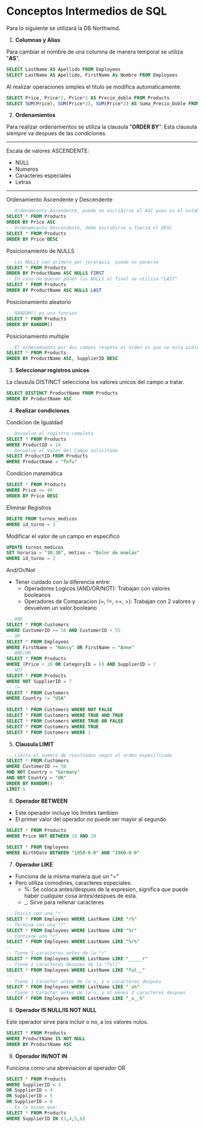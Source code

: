 # Conceptos Intermedios de SQL

Para lo siguiente se utilizará la DB Northwind.

1. **Columnas y Alias**

Para cambiar el nombre de una columna de manera temporal se utiliza "**AS**".

```SQL
SELECT LastName AS Apellido FROM Employees
SELECT LastName AS Apellido, FirstName As Nombre FROM Employees
```

Al realizar operaciones simples el titulo se modifica automaticamente:

```SQL
SELECT Price, Price*2, Price*2 AS Precio_doble FROM Products
SELECT SUM(Price), SUM(Price*2), SUM(Price*2) AS Suma_Precio_Doble FROM Products
```

2. **Ordenamientos**

Para realizar ordenamientos se utiliza la clausula "**ORDER BY**". Esta clausula siempre va despues de las condiciones.

---

Escala de valores ASCENDENTE:

- NULL
- Numeros
- Caracteres especiales
- Letras

---

Ordenamiento Ascendente y Descendente

```SQL
-- Ordenamiento Ascendente, puede no escribirse el ASC pues es el establecido por DEFAULT
SELECT * FROM Products
ORDER BY Price ASC
-- Ordenamiento Descendente, debe escribirse a fuerza el DESC
SELECT * FROM Products
ORDER BY Price DESC
```

Posicionamiento de NULLS

```SQL
-- Los NULLS van primero por jerarquia, puede no ponerse
SELECT * FROM Products
ORDER BY ProductName ASC NULLS FIRST
-- En caso de querer poner los NULLS al final se utiliza "LAST"
SELECT * FROM Products
ORDER BY ProductName ASC NULLS LAST
```

Posicionamiento aleatorio

```SQL
-- RANDOM() es una funcion
SELECT * FROM Products
ORDER BY RANDOM()
```

Posicionamiento multiple

```SQL
-- El ordenamiento por dos campos respeta el orden en que se esta pidiendo.
SELECT * FROM Products
ORDER BY ProductName ASC, SupplierID DESC
```

3. **Seleccionar registros unicos**

La clausula DISTINCT selecciona los valores unicos del campo a tratar.

```SQL
SELECT DISTINCT ProductName FROM Products
ORDER BY ProductName ASC
```

4. **Realizar condiciones**

Condicion de Igualdad

```SQL
-- Devuelve el registro completo
SELECT * FROM Products
WHERE ProductID = 14
-- Devuelve el Valor del Campo solicitado
SELECT ProductID FROM Products
WHERE ProductName = "Tofu"
```

Condicion matemática

```SQL
SELECT * FROM Products
WHERE Price <= 40
ORDER BY Price DESC
```

Eliminar Registros

```SQL
DELETE FROM turnos_medicos
WHERE id_turno = 3
```

Modificar el valor de un campo en especifico

```SQL
UPDATE turnos_medicos
SET horario = "10:30", motivo = "Dolor de muelas"
WHERE id_turno = 2
```

And/Or/Not

- Tener cuidado con la diferencia entre:
  - Operadores Logicos (AND/OR/NOT): Trabajan con valores booleanos
  - Operadores de Comparacion (=, !=, <=, >): Trabajan con 2 valores y devuelven un valor booleano

```SQL
-- AND
SELECT * FROM Customers
WHERE CustomerID >= 50 AND CustomerID < 55
-- OR
SELECT * FROM Employees
WHERE FirstName = "Nancy" OR FirstName = "Anne"
-- AND/OR
SELECT * FROM Products
WHERE (Price < 20 OR CategoryID = 6) AND SupplierID = 7
-- NOT
SELECT * FROM Products
WHERE NOT SupplierID = 7
-- !=
SELECT * FROM Customers
WHERE Country != "USA"
--
SELECT * FROM Customers WHERE NOT FALSE
SELECT * FROM Customers WHERE TRUE AND TRUE
SELECT * FROM Customers WHERE TRUE OR FALSE
SELECT * FROM Customers WHERE TRUE
SELECT * FROM Customers WHERE 1
```

5. **Clausula LIMIT**

```SQL
-- Limita el numero de resultados segun el orden especificado
SELECT * FROM Customers
WHERE CustomerID >= 50
AND NOT Country = "Germany"
AND NOT Country = "UK"
ORDER BY RANDOM()
LIMIT 5
```

6. **Operador BETWEEN**

- Este operador incluye los limites tambien
- El primer valor del operador no puede ser mayor al segundo

```SQL
SELECT * FROM Products
WHERE Price NOT BETWEEN 10 AND 20
--
SELECT * FROM Employees
WHERE BirthDate BETWEEN "1950-0-0" AND "1960-0-0"
```

7. **Operador LIKE**

- Funciona de la misma manera que un "="
- Pero utiliza comodines, caracteres especiales:
  - %: Se coloca antes/despues de la expresion, significa que puede haber cualquier cosa antes/despues de esta.
  - \_: Sirve para rellenar caracteres

```SQL
-- Inicia con una "r"
SELECT * FROM Employees WHERE LastName LIKE "r%"
-- Termina con una "r"
SELECT * FROM Employees WHERE LastName LIKE "%r"
-- Contiene una "r"
SELECT * FROM Employees WHERE LastName LIKE "%r%"
--
-- Tiene 5 caracteres antes de la "r"
SELECT * FROM Employees WHERE LastName LIKE "_____r"
-- Tiene 2 caracteres despues de la "full"
SELECT * FROM Employees WHERE LastName LIKE "ful__"
--
-- Tiene 1 Caracter antes de la u, y n caracteres despues
SELECT * FROM Employees WHERE LastName LIKE "_u%"
-- Tiene 1 Caracter antes de la u, y al menos 2 caracteres despues
SELECT * FROM Employees WHERE LastName LIKE "_u__%"
```

8. **Operador IS NULL/IS NOT NULL**

Este operador sirve para incluir o no, a los valores nulos.

```SQL
SELECT * FROM Products
WHERE ProductName IS NOT NULL
ORDER BY ProductName ASC
```

9. **Operador IN/NOT IN**

Funciona como una abreviacion al operador OR

```SQL
SELECT * FROM Products
WHERE SupplierID = 3
OR SupplierID = 4
OR SupplierID = 5
OR SupplierID = 6
-- Es lo mismo que:
SELECT * FROM Products
WHERE SupplierID IN (3,4,5,6)
```
